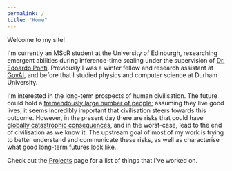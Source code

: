 ```yaml
---
permalink: /
title: "Home"
---
```


Welcome to my site! 

I'm currently an MScR student at the University of Edinburgh, researching emergent abilities during inference-time scaling under the supervision of [Dr. Edoardo Ponti](https://ducdauge.github.io/). Previously I was a winter fellow and research assistant at [GovAI](https://www.governance.ai/about-us), and before that I studied physics and computer science at Durham University. 

I'm interested in the long-term prospects of human civilisation. The future could hold a [tremendously large number of people](https://nickbostrom.com/papers/astronomical-waste/); assuming they live good lives, it seems incredibly important that civilisation steers towards this outcome. However, in the present day there are risks that could have [globally catastrophic consequences](https://en.wikipedia.org/wiki/Global_catastrophic_risk), and in the worst-case, lead to the end of civilisation as we know it. The upstream goal of most of my work is trying to better understand and communicate these risks, as well as characterise what good long-term futures look like.

Check out the [Projects](/Projects/) page for a list of things that I've worked on. 